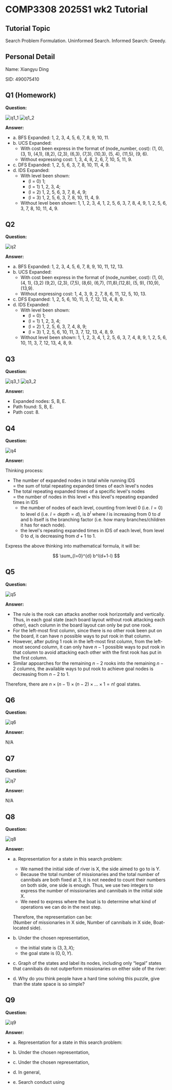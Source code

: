 # COMP3308 2025S1 wk2 Tutorial

## Tutorial Topic

Search Problem Formulation. Uninformed Search. Informed Search: Greedy.

## Personal Detail

Name: Xiangyu Ding

SID: 490075410

## Q1 (Homework)

**Question:**

![q1_1](./w2_images/q1_1.png)
![q1_2](./w2_images/q1_2.png)

**Answer:**

- a. BFS Expanded: 1, 2, 3, 4, 5, 6, 7, 8, 9, 10, 11.
- b. UCS Expanded:
  - With cost been express in the format of (node_number, cost): (1, 0), (3, 1), (4,1), (8,2), (2,3), (6,3), (7,3), (10,3), (5, 4), (11,5), (9, 6).
  - Without expressing cost: 1, 3, 4, 8, 2, 6, 7, 10, 5, 11, 9.
- c. DFS Expanded: 1, 2, 5, 6, 3, 7, 8, 10, 11, 4, 9.
- d. IDS Expanded:
  - With level been shown:
    - (l = 0) 1;
    - (l = 1) 1, 2, 3, 4;
    - (l = 2) 1, 2, 5, 6, 3, 7, 8, 4, 9;
    - (l = 3) 1, 2, 5, 6, 3, 7, 8, 10, 11, 4, 9.
  - Without level been shown: 1, 1, 2, 3, 4, 1, 2, 5, 6, 3, 7, 8, 4, 9, 1, 2, 5, 6, 3, 7, 8, 10, 11, 4, 9.

## Q2

**Question:**

![q2](./w2_images/q2.png)

**Answer:**

- a. BFS Expanded: 1, 2, 3, 4, 5, 6, 7, 8, 9, 10, 11, 12, 13.
- b. UCS Expanded:
  - With cost been express in the format of (node_number, cost): (1, 0), (4, 1), (3,2) (9,2), (2,3), (7,5), (8,6), (6,7), (11,8),(12,8), (5, 9), (10,9), (13,9).
  - Without expressing cost: 1, 4, 3, 9, 2, 7, 8, 6, 11, 12, 5, 10, 13.
- c. DFS Expanded: 1, 2, 5, 6, 10, 11, 3, 7, 12, 13, 4, 8, 9.
- d. IDS Expanded:
  - With level been shown:
    - (l = 0) 1;
    - (l = 1) 1, 2, 3, 4;
    - (l = 2) 1, 2, 5, 6, 3, 7, 4, 8, 9;
    - (l = 3) 1, 2, 5, 6, 10, 11, 3, 7, 12, 13, 4, 8, 9.
  - Without level been shown: 1, 1, 2, 3, 4, 1, 2, 5, 6, 3, 7, 4, 8, 9, 1, 2, 5, 6, 10, 11, 3, 7, 12, 13, 4, 8, 9.

## Q3

**Question:**

![q3_1](./w2_images/q3_1.png)
![q3_2](./w2_images/q3_2.png)

**Answer:**

- Expanded nodes: S, B, E.
- Path found: S, B, E.
- Path cost: 8.

## Q4

**Question:**

![q4](./w2_images/q4.png)

**Answer:**

Thinking process:

- The number of expanded nodes in total while running IDS <br> = the sum of total repeating expanded times of each level's nodes
- The total repeating expanded times of a specific level's nodes <br> = the number of nodes in this level $\times$ this level's repeating expanded times in IDS
  - the number of nodes of each level, counting from level 0 (i.e. $l=0$) to level d (i.e. $l = depth = d$), is $b^l$ where $l$ is increasing from $0$ to $d$ and b itself is the branching factor (i.e. how many branches/children it has for each node).
  - the level's repeating expanded times in IDS of each level, from level $0$ to $d$, is decreasing from $d + 1$ to $1$.
  
Express the above thinking into mathematical formula, it will be:


$$
\sum_{l=0}^{d} b^l(d+1-l)
$$

## Q5

**Question:**

![q5](./w2_images/q5.png)

**Answer:**

- The rule is the rook can attacks another rook horizontally and vertically. Thus, in each goal state (each board layout without rook attacking each other), each column in the board layout can only be put one rook.
- For the left-most first column, since there is no other rook been put on the board, it can have n possible ways to put rook in that column.
- However, after puting 1 rook in the left-most first column, from the left-most second column, it can only have $n-1$ possible ways to put rook in that column to avoid attacking each other with the first rook has put in the first column.
- Similar appoarches for the remaining $n-2$ rooks into the remaining $n-2$ columns, the available ways to put rook to achieve goal nodes is decreasing from $n-2$ to $1$.

Therefore, there are $n \times (n-1) \times (n-2) \times ... \times 1 = n!$ goal states.

## Q6

**Question:**

![q6](./w2_images/q6.png)

**Answer:**

N/A

## Q7

**Question:**

![q7](./w2_images/q7.png)

**Answer:**

N/A

## Q8

**Question:**

![q8](./w2_images/q8.png)

**Answer:**

- a. Representation for a state in this search problem:
  - We named the initial side of river is X, the side aimed to go to is Y.
  - Because the total number of missionaries and the total number of cannibals are both fixed at 3, it is not needed to count their numbers on both side, one side is enough. Thus, we use two integers to express the number of missionaries and cannibals in the initial side X.
  - We need to express where the boat is to determine what kind of operations we can do in the next step.
  
  Therefore, the representation can be: <br> (Number of missionaries in X side, Number of cannibals in X side, Boat-located side).

- b. Under the chosen representation,
  - the initial state is $(3,3,X)$;
  - the goal state is $(0,0,Y)$.

- c. Graph of the states and label its nodes, including only “legal” states that cannibals do not outperform missionaries on either side of the river:

- d. Why do you think people have a hard time solving this puzzle, give than the state space is so simple?

## Q9

**Question:**

![q9](./w2_images/q9.png)

**Answer:**

- a. Representation for a state in this search problem:

- b. Under the chosen representation,

- c. Under the chosen representation,

- d. In general,

- e. Search conduct using